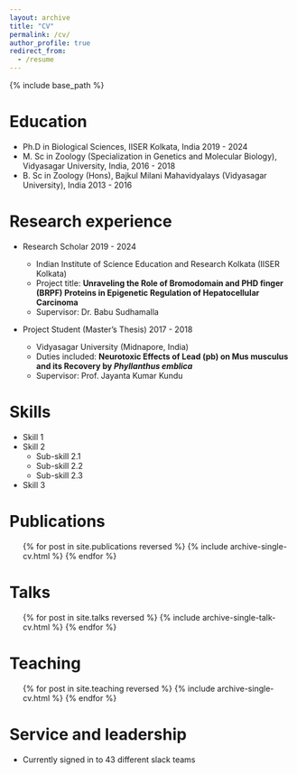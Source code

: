 ```yaml
---
layout: archive
title: "CV"
permalink: /cv/
author_profile: true
redirect_from:
  - /resume
---
```


{% include base_path %}

Education
======
* Ph.D in Biological Sciences, IISER Kolkata, India 2019 - 2024
* M. Sc in Zoology (Specialization in Genetics and Molecular Biology), Vidyasagar University, India, 2016 - 2018
* B. Sc in Zoology (Hons), Bajkul Milani Mahavidyalays (Vidyasagar University), India 2013 - 2016

Research experience
======
* Research Scholar 2019 - 2024
  * Indian Institute of Science Education and Research Kolkata (IISER Kolkata)
  * Project title: **Unraveling the Role of Bromodomain and PHD finger (BRPF) Proteins in Epigenetic Regulation of Hepatocellular Carcinoma**
  * Supervisor: Dr. Babu Sudhamalla

* Project Student (Master’s Thesis) 2017 - 2018
  * Vidyasagar University (Midnapore, India)
  * Duties included: **Neurotoxic Effects of Lead (pb) on Mus musculus and its Recovery by _Phyllanthus emblica_**
  * Supervisor: Prof. Jayanta Kumar Kundu  
  
Skills
======
* Skill 1
* Skill 2
  * Sub-skill 2.1
  * Sub-skill 2.2
  * Sub-skill 2.3
* Skill 3

Publications
======
  <ul>{% for post in site.publications reversed %}
    {% include archive-single-cv.html %}
  {% endfor %}</ul>
  
Talks
======
  <ul>{% for post in site.talks reversed %}
    {% include archive-single-talk-cv.html  %}
  {% endfor %}</ul>
  
Teaching
======
  <ul>{% for post in site.teaching reversed %}
    {% include archive-single-cv.html %}
  {% endfor %}</ul>
  
Service and leadership
======
* Currently signed in to 43 different slack teams
